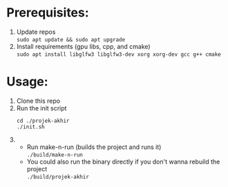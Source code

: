 # Prerequisites:
1. Update repos<br>
   ```sudo apt update && sudo apt upgrade```
2. Install requirements (gpu libs, cpp, and cmake)<br>
   ```sudo apt install libglfw3 libglfw3-dev xorg xorg-dev gcc g++ cmake```

# Usage:
1. Clone this repo
2. Run the init script<br>
   ```
   cd ./projek-akhir
   ./init.sh
   ```
3. - Run make-n-run (builds the project and runs it)<br>
   ```./build/make-n-run```<br>
   - You could also run the binary directly if you don't wanna rebuild the project<br>
   ```./build/projek-akhir```
   
